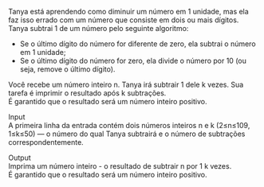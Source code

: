 Tanya está aprendendo como diminuir um número em 1 unidade, mas ela faz isso errado com um número que consiste em dois ou mais dígitos. Tanya subtrai 1 de um número pelo seguinte algoritmo:  
- Se o último dígito do número for diferente de zero, ela subtrai o número em 1 unidade;
- Se o último dígito do número for zero, ela divide o número por 10 (ou seja, remove o último dígito).

Você recebe um número inteiro n. Tanya irá subtrair 1 dele k vezes. Sua tarefa é imprimir o resultado após k subtrações.  
É garantido que o resultado será um número inteiro positivo.

Input  
A primeira linha da entrada contém dois números inteiros n e k (2≤n≤109, 1≤k≤50) — o número do qual Tanya subtrairá e o número de subtrações correspondentemente.

Output  
Imprima um número inteiro - o resultado de subtrair n por 1 k vezes.  
É garantido que o resultado será um número inteiro positivo.
